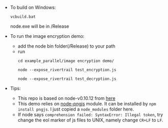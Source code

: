 - To build on Windows:

  ```
  vcbuild.bat
  ```
  node.exe will be in /Release

- To run the image encryption demo:
  - add the node bin folder(/Release) to your path
  - run
      ```
      cd example_parallel/image encryption demo/

      node --expose_rivertrail test_encryption.js
      
      node --expose_rivertrail test_decryption.js
      ```
- Tips:
  - This repo is based on node-v0.10.12 from [here](http://nodejs.org/download/)
  - This demo relies on [node-pngjs](https://github.com/niegowski/node-pngjs/) module. It can be installed by `npm install pngjs`. I just copied a `node_modules` folder here.
  - If node says `comprehension failed: SyntaxError: Illegal token`, try change the eol marker of js files to UNIX, namely change `CR+LF` to `LF`.
